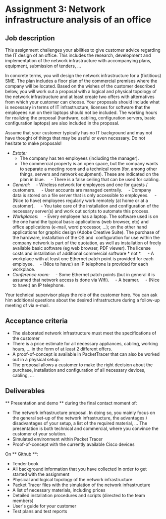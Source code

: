 # Assignment 3: Network infrastructure analysis of an office

## Job description

This assignment challenges your abilities to give customer advice regarding the IT design of an office. This includes the research, development and implementation of the network infrastructure with accompanying plans, equipment, submission of tenders, ...

In concrete terms, you will design the network infrastructure for a (fictitious) SME. The plan includes a floor plan of the commercial premises where the company will be located. Based on the wishes of the customer described below, you will work out a proposal with a logical and physical topology of the network infrastructure and at least create two offers with alternatives from which your customer can choose. Your proposals should include what is necessary in terms of IT infrastructure, licenses for software that the employees run on their laptops should not be included. The working hours for realizing the proposal (hardware, cabling, configuration servers, basic configuration laptops) are also included in the proposal.

Assume that your customer typically has no IT background and may not have thought of things that may be useful or even necessary. Do not hesitate to make proposals!

- *Estate:*
	- The company has ten employees (including the manager).
	- The commercial property is an open space, but the company wants to separate a meeting room and a technical room (for, among other things, servers and network equipment). These are indicated on the plan in blue.
    - There is a false ceiling that can be used for cabling.
- *General:*
    - Wireless network for employees and one for guests / customers.
    - User accounts are managed centrally.
    - Company data is stored on a file server that is only accessible to employees.
    - (Nice to have) employees regularly work remotely (at home or at a customer).
    - You take care of the installation and configuration of the necessary server(s) and work out scripts to automate this process.
- *Workplaces:*
    - Every employee has a laptop. The software used is on the one hand the typical basic applications (web browser, etc) and office applications (e-mail, word processor, ...); on the other hand applications for graphic design (Adobe Creative Suite). The purchase of the hardware, installation of the OS and  configuration for use within the company network is part of the quotation, as well as installation of freely available basic software (eg web browser, PDF viewer). The license costs and installation of additional commercial software * not *.
    - A workplace with at least one Ethernet patch point is provided for each employee.
    - (Nice to have:) an IP telephone is provided for each workplace.
- *Conference room:*
    - Some Ethernet patch points (but in general it is assumed that network access is done via Wifi).
    - A beamer.
    - (Nice to have:) an IP telephone.

Your technical supervisor plays the role of the customer here. You can ask him additional questions about the desired infrastructure during a follow-up meeting of via e-mail.

## Acceptance criteria

- The elaborated network infrastructure must meet the specifications of the customer
- There is a price estimate for all necessary appliances, cabling, working hours, ... in the form of at least 2 different offers.
- A proof-of-concept is available in PacketTracer that can also be worked out in a physical setup.
- The proposal allows a customer to make the right decision about the purchase, installation and configuration of all necessary devices, cabling, ...

## Deliverables

** Presentation and demo ** during the final contact moment of:

- The network infrastructure proposal. In doing so, you mainly focus on the general set-up of the network infrastructure, the advantages / disadvantages of your setup, a list of the required material, ... The presentation is both technical and commercial, where you convince the customer of your solution.
- Simulated environment within Packet Tracer
- Proof-of-concept with the currently available Cisco devices

On ** Github **:

- Tender book
- All background information that you have collected in order to get started with the assignment
- Physical and logical topology of the network infrastructure
- Packet Tracer files with the simulation of the network infrastructure
- A list of necessary materials, including prices
- Detailed installation procedures and scripts (directed to the team members)
- User's guide for your customer
- Test plans and test reports
